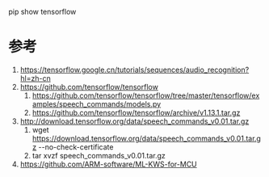 

pip show tensorflow


# 参考

1. https://tensorflow.google.cn/tutorials/sequences/audio_recognition?hl=zh-cn
1. https://github.com/tensorflow/tensorflow
    1. https://github.com/tensorflow/tensorflow/tree/master/tensorflow/examples/speech_commands/models.py
    2. https://github.com/tensorflow/tensorflow/archive/v1.13.1.tar.gz
3. http://download.tensorflow.org/data/speech_commands_v0.01.tar.gz
    1. wget https://download.tensorflow.org/data/speech_commands_v0.01.tar.gz --no-check-certificate
    2. tar xvzf speech_commands_v0.01.tar.gz
4. https://github.com/ARM-software/ML-KWS-for-MCU